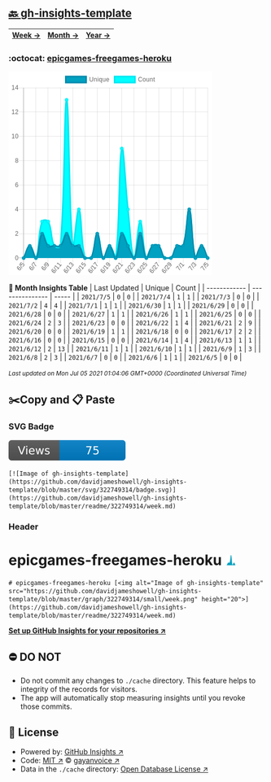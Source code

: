 ## [🔙 gh-insights-template](https://github.com/davidjameshowell/gh-insights-template)
| [**Week →**](https://github.com/davidjameshowell/gh-insights-template/blob/master/readme/322749314/week.md) | [**Month →**](https://github.com/davidjameshowell/gh-insights-template/blob/master/readme/322749314/month.md) | [**Year →**](https://github.com/davidjameshowell/gh-insights-template/blob/master/readme/322749314/year.md) |
 | ------------ | --------------- | ----- |

### :octocat: [epicgames-freegames-heroku](https://github.com/davidjameshowell/epicgames-freegames-heroku)
![Image of gh-insights-template](https://github.com/davidjameshowell/gh-insights-template/blob/master/graph/322749314/large/month.png)

**:calendar: Month Insights Table**
| Last Updated | Unique | Count |
 | ------------ | --------------- | ----- |
 | `2021/7/5` |  `0` | `0` |
 | `2021/7/4` |  `1` | `1` |
 | `2021/7/3` |  `0` | `0` |
 | `2021/7/2` |  `4` | `4` |
 | `2021/7/1` |  `1` | `1` |
 | `2021/6/30` |  `1` | `1` |
 | `2021/6/29` |  `0` | `0` |
 | `2021/6/28` |  `0` | `0` |
 | `2021/6/27` |  `1` | `1` |
 | `2021/6/26` |  `1` | `1` |
 | `2021/6/25` |  `0` | `0` |
 | `2021/6/24` |  `2` | `3` |
 | `2021/6/23` |  `0` | `0` |
 | `2021/6/22` |  `1` | `4` |
 | `2021/6/21` |  `2` | `9` |
 | `2021/6/20` |  `0` | `0` |
 | `2021/6/19` |  `1` | `1` |
 | `2021/6/18` |  `0` | `0` |
 | `2021/6/17` |  `2` | `2` |
 | `2021/6/16` |  `0` | `0` |
 | `2021/6/15` |  `0` | `0` |
 | `2021/6/14` |  `1` | `4` |
 | `2021/6/13` |  `1` | `1` |
 | `2021/6/12` |  `2` | `13` |
 | `2021/6/11` |  `1` | `1` |
 | `2021/6/10` |  `1` | `1` |
 | `2021/6/9` |  `1` | `3` |
 | `2021/6/8` |  `2` | `3` |
 | `2021/6/7` |  `0` | `0` |
 | `2021/6/6` |  `1` | `1` |
 | `2021/6/5` |  `0` | `0` |

<small><i>Last updated on Mon Jul 05 2021 01:04:06 GMT+0000 (Coordinated Universal Time)</i></small>

## ✂️Copy and 📋 Paste
### SVG Badge
[![Image of gh-insights-template](https://github.com/davidjameshowell/gh-insights-template/blob/master/svg/322749314/badge.svg)](https://github.com/davidjameshowell/gh-insights-template/blob/master/readme/322749314/week.md)
```readme
[![Image of gh-insights-template](https://github.com/davidjameshowell/gh-insights-template/blob/master/svg/322749314/badge.svg)](https://github.com/davidjameshowell/gh-insights-template/blob/master/readme/322749314/week.md)
```
### Header
# epicgames-freegames-heroku [<img alt="Image of gh-insights-template" src="https://github.com/davidjameshowell/gh-insights-template/blob/master/graph/322749314/small/week.png" height="20">](https://github.com/davidjameshowell/gh-insights-template/blob/master/readme/322749314/week.md)
```readme
# epicgames-freegames-heroku [<img alt="Image of gh-insights-template" src="https://github.com/davidjameshowell/gh-insights-template/blob/master/graph/322749314/small/week.png" height="20">](https://github.com/davidjameshowell/gh-insights-template/blob/master/readme/322749314/week.md)
```
[**Set up GitHub Insights for your repositories ↗️**](https://github.com/gayanvoice/github-insights)
## ⛔ DO NOT
- Do not commit any changes to `./cache` directory. This feature helps to integrity of the records for visitors.
- The app will automatically stop measuring insights until you revoke those commits.
## 📄 License
- Powered by: [GitHub Insights ↗️](https://github.com/gayanvoice/github-insights)
- Code: [MIT ↗️](./LICENSE) © [gayanvoice ↗️](https://github.com/gayanvoice)
- Data in the `./cache` directory: [Open Database License ↗️](https://opendatacommons.org/licenses/odbl/1-0/)